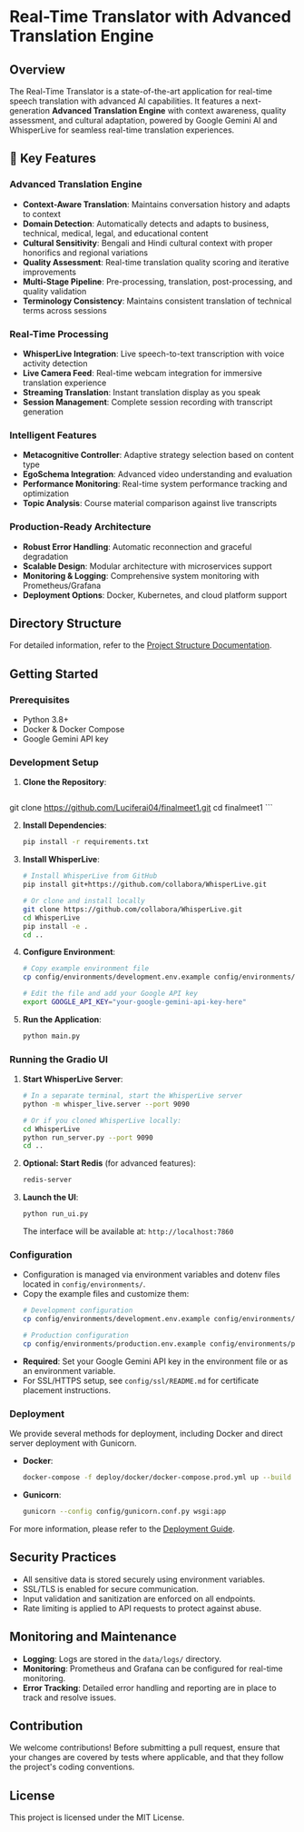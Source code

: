 # Real-Time Translator with Advanced Translation Engine

## Overview

The Real-Time Translator is a state-of-the-art application for real-time speech translation with advanced AI capabilities. It features a next-generation **Advanced Translation Engine** with context awareness, quality assessment, and cultural adaptation, powered by Google Gemini AI and WhisperLive for seamless real-time translation experiences.

## 🚀 Key Features

### **Advanced Translation Engine**
- **Context-Aware Translation**: Maintains conversation history and adapts to context
- **Domain Detection**: Automatically detects and adapts to business, technical, medical, legal, and educational content
- **Cultural Sensitivity**: Bengali and Hindi cultural context with proper honorifics and regional variations
- **Quality Assessment**: Real-time translation quality scoring and iterative improvements
- **Multi-Stage Pipeline**: Pre-processing, translation, post-processing, and quality validation
- **Terminology Consistency**: Maintains consistent translation of technical terms across sessions

### **Real-Time Processing**
- **WhisperLive Integration**: Live speech-to-text transcription with voice activity detection
- **Live Camera Feed**: Real-time webcam integration for immersive translation experience
- **Streaming Translation**: Instant translation display as you speak
- **Session Management**: Complete session recording with transcript generation

### **Intelligent Features**
- **Metacognitive Controller**: Adaptive strategy selection based on content type
- **EgoSchema Integration**: Advanced video understanding and evaluation
- **Performance Monitoring**: Real-time system performance tracking and optimization
- **Topic Analysis**: Course material comparison against live transcripts

### **Production-Ready Architecture**
- **Robust Error Handling**: Automatic reconnection and graceful degradation
- **Scalable Design**: Modular architecture with microservices support
- **Monitoring & Logging**: Comprehensive system monitoring with Prometheus/Grafana
- **Deployment Options**: Docker, Kubernetes, and cloud platform support

## Directory Structure

For detailed information, refer to the [Project Structure Documentation](docs/PROJECT_STRUCTURE.md).

## Getting Started

### Prerequisites

- Python 3.8+
- Docker & Docker Compose
- Google Gemini API key

### Development Setup

1. **Clone the Repository**:
    ```bash
git clone https://github.com/Luciferai04/finalmeet1.git
cd finalmeet1
    ```

2. **Install Dependencies**:
    ```bash
    pip install -r requirements.txt
    ```

3. **Install WhisperLive**:
    ```bash
    # Install WhisperLive from GitHub
    pip install git+https://github.com/collabora/WhisperLive.git
    
    # Or clone and install locally
    git clone https://github.com/collabora/WhisperLive.git
    cd WhisperLive
    pip install -e .
    cd ..
    ```

4. **Configure Environment**:
    ```bash
    # Copy example environment file
    cp config/environments/development.env.example config/environments/development.env
    
    # Edit the file and add your Google API key
    export GOOGLE_API_KEY="your-google-gemini-api-key-here"
    ```

5. **Run the Application**:
    ```bash
    python main.py
    ```

### Running the Gradio UI

1. **Start WhisperLive Server**:
    ```bash
    # In a separate terminal, start the WhisperLive server
    python -m whisper_live.server --port 9090
    
    # Or if you cloned WhisperLive locally:
    cd WhisperLive
    python run_server.py --port 9090
    cd ..
    ```

2. **Optional: Start Redis** (for advanced features):
    ```bash
    redis-server
    ```

3. **Launch the UI**:
    ```bash
    python run_ui.py
    ```
    
    The interface will be available at: `http://localhost:7860`

### Configuration

- Configuration is managed via environment variables and dotenv files located in `config/environments/`.
- Copy the example files and customize them:
  ```bash
  # Development configuration
  cp config/environments/development.env.example config/environments/development.env
  
  # Production configuration  
  cp config/environments/production.env.example config/environments/production.env
  ```
- **Required**: Set your Google Gemini API key in the environment file or as an environment variable.
- For SSL/HTTPS setup, see `config/ssl/README.md` for certificate placement instructions.

### Deployment

We provide several methods for deployment, including Docker and direct server deployment with Gunicorn.

- **Docker**:
    ```bash
    docker-compose -f deploy/docker/docker-compose.prod.yml up --build
    ```

- **Gunicorn**:
    ```bash
    gunicorn --config config/gunicorn.conf.py wsgi:app
    ```

For more information, please refer to the [Deployment Guide](docs/DEPLOYMENT.md).

## Security Practices

- All sensitive data is stored securely using environment variables.
- SSL/TLS is enabled for secure communication.
- Input validation and sanitization are enforced on all endpoints.
- Rate limiting is applied to API requests to protect against abuse.

## Monitoring and Maintenance

- **Logging**: Logs are stored in the `data/logs/` directory.
- **Monitoring**: Prometheus and Grafana can be configured for real-time monitoring.
- **Error Tracking**: Detailed error handling and reporting are in place to track and resolve issues.

## Contribution

We welcome contributions! Before submitting a pull request, ensure that your changes are covered by tests where applicable, and that they follow the project's coding conventions.

## License

This project is licensed under the MIT License.
